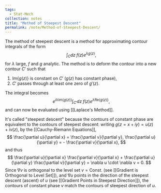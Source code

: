```yaml
---
tags:
  - Stat-Mech
collection: notes
title: "Method of Steepest Descent"
permalink: /note/Method-of-Steepest-Descent/
---
```

The method of steepest descent is a method for approximating contour integrals of the form 
$$
\int_C dz \; f(z) e^{ \lambda g(z) },
$$
for $\lambda$ large, $f$ and $g$ analytic. The method is to deform the contour into a new contour $C'$ such that 
1. $\textrm{Im}\{g(z)\}$ is constant on $C'$ ($g(z)$ has constant phase),
2. $C'$ passes through at least one zero of $g'(z)$.

The integral becomes 
$$
e^{ i \lambda \textrm{Im}\{g(z)\} } \int_{C'} dz \; f(z) e^{ \lambda \textrm{Re}\{ g(z) \} },
$$
and can now be evaluated using [[Laplace's Method]].


It's called "steepest descent" because the contours of constant phase are equivalent to the contours of steepest descent: writing $g(z = x + iy) = u(z) + i v(z)$, by the [[Cauchy-Riemann Equations]],
$$
\frac{\partial u}{\partial x} = \frac{\partial v}{\partial y}, \frac{\partial u}{\partial y} = - \frac{\partial v}{\partial x},
$$
and thus
$$
\frac{\partial u}{\partial x} \frac{\partial v}{\partial x} + \frac{\partial u}{\partial y} \frac{\partial v}{\partial y} = \nabla u \cdot \nabla v = 0.
$$
Since $\nabla v$ is orthogonal to the level set $v = \textrm{Const.}$ (see [[Gradient is Orthogonal to Level Set]]), and $\nabla u$ points in the direction of the steepest descent (ascent) of $u$ (see [[Gradient Points in Steepest Direction]]), the contours of constant phase $v$ match the contours of steepest direction of $u$.

